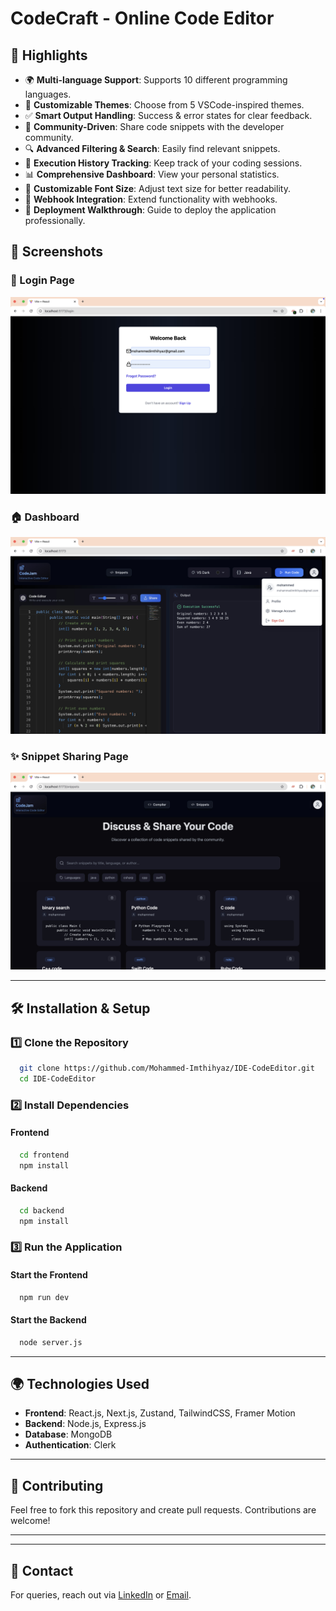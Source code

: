 # CodeCraft - Online Code Editor

## 🚀 Highlights

- 🌍 **Multi-language Support**: Supports 10 different programming languages.
- 🎨 **Customizable Themes**: Choose from 5 VSCode-inspired themes.
- ✅ **Smart Output Handling**: Success & error states for clear feedback.
- 🤝 **Community-Driven**: Share code snippets with the developer community.
- 🔍 **Advanced Filtering & Search**: Easily find relevant snippets.
- 📜 **Execution History Tracking**: Keep track of your coding sessions.
- 📊 **Comprehensive Dashboard**: View your personal statistics.
- 🔡 **Customizable Font Size**: Adjust text size for better readability.
- 🔗 **Webhook Integration**: Extend functionality with webhooks.
- 🚀 **Deployment Walkthrough**: Guide to deploy the application professionally.

## 📸 Screenshots

### 🔐 Login Page
![Login Page](https://github.com/Mohammed-Imthihyaz/IDE-CodeEditor/blob/main/loginPage.jpg?raw=true)

### 🏠 Dashboard
![Dashboard](https://github.com/Mohammed-Imthihyaz/IDE-CodeEditor/blob/main/dashBoard.jpg?raw=true)

### ✨ Snippet Sharing Page
![Snippets Sharing](https://github.com/Mohammed-Imthihyaz/IDE-CodeEditor/blob/main/snippetsPage.jpg?raw=true)

---

## 🛠️ Installation & Setup

### 1️⃣ Clone the Repository
```sh
  git clone https://github.com/Mohammed-Imthihyaz/IDE-CodeEditor.git
  cd IDE-CodeEditor
```

### 2️⃣ Install Dependencies
#### Frontend
```sh
  cd frontend
  npm install
```

#### Backend
```sh
  cd backend
  npm install
```

### 3️⃣ Run the Application
#### Start the Frontend
```sh
  npm run dev
```

#### Start the Backend
```sh
  node server.js
```

---

## 🌍 Technologies Used
- **Frontend**: React.js, Next.js, Zustand, TailwindCSS, Framer Motion
- **Backend**: Node.js, Express.js
- **Database**: MongoDB
- **Authentication**: Clerk

---

## 🤝 Contributing
Feel free to fork this repository and create pull requests. Contributions are welcome!

---
---

## 📧 Contact
For queries, reach out via [LinkedIn](#) or [Email](#).

